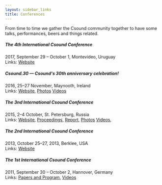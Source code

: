 ```yaml
---
layout: sidebar_links
title: Conferences
---
```


From time to time we gather the Csound community together to have some talks, performances, beers
and things related.

##### The 4th International Csound Conference

2017, September 29 &ndash; October 1, Montevideo, Uruguay<br>
Links: [Website](http://csound.github.io/icsc2017/)

##### Csound.30 &mdash; Csound's 30th anniversary celebration!

2016, 25&ndash;27 November, Maynooth, Ireland<br>
Links: [Website](http://csound.github.io/csound30/),
[Photos](https://www.flickr.com/photos/149695969@N03/)
[Videos](https://www.youtube.com/channel/UCFwbYL6ih0BjJAh6XQQJrHw)

##### The 3nd International Csound Conference

2015, 2&ndash;4 October, St. Petersburg, Russia<br>
Links: [Website](http://csound.github.io/icsc2015/),
[Proceedings](https://zenodo.org/communities/icsc2015),
[Report](http://csoundjournal.com/issue22/ICSC2015Report.html),
[Photos](https://www.flickr.com/photos/icsc2015)
[Videos](https://www.youtube.com/channel/UCVI8hmelNnKGP-wnf9FqNYQ),

##### The 2nd International Csound Conference

2013, October 25&ndash;27, 2013, Berklee, USA<br>
Links: [Website](https://web.archive.org/web/20160111163059/http://csound.org/)

##### The 1st International Csound Conference

2011, September 30 &ndash; October 2, Hannover, Germany<br>
Links: [Papers and Program](http://www.incontri.hmtm-hannover.de/de/fmsbw/csound-conference/),
[Videos](http://www.youtube.com/user/csconf2011)
